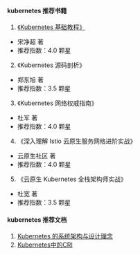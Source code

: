 
#### kubernetes 推荐书籍

1) [《Kubernetes 基础教程》](https://lib.jimmysong.io/kubernetes-handbook/)
- 宋净超 著
- 推荐指数：4.0 颗星

2) 《Kubernetes 源码剖析》 
- 郑东旭 著
- 推荐指数：3.5 颗星

3) 《Kubernetes 网络权威指南》
- 杜军 著
- 推荐指数：4.0 颗星

4) 《深入理解 Istio 云原生服务网格进阶实战》
- 云原生社区 著
- 推荐指数：4.0 颗星

5) 《云原生 Kubernetes 全栈架构师实战》
- 杜宽 著
- 推荐指数：3.5 颗星


#### kubernetes 推荐文档

1) [Kubernetes 的系统架构与设计理念](https://www.infoq.cn/article/kubernetes-and-cloud-native-applications-part01/)
2) [Kubernetes中的CRI](https://www.cnblogs.com/nwnusun/p/16467355.html)